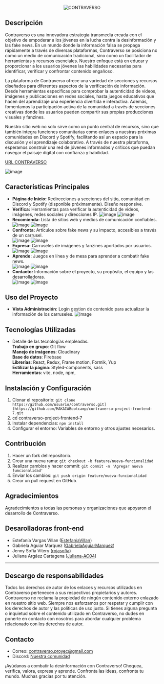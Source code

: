 
<p align="center">
  <img src="https://github.com/MAKAIABootcamp/contraverso-project-frontend-7/assets/117688109/01f917ad-a319-4fd7-ad86-b4ca8790090c" alt="CONTRAVERSO">
</p>



## Descripción
Contraverso es una innovadora estrategia transmedia creada con el objetivo de empoderar a los jóvenes en la lucha contra la desinformación y las fake news. En un mundo donde la información falsa se propaga rápidamente a través de diversas plataformas, Contraverso se posiciona no como un medio de comunicación tradicional, sino como un facilitador de herramientas y recursos esenciales. Nuestro enfoque está en educar y proporcionar a los usuarios jóvenes las habilidades necesarias para identificar, verificar y confrontar contenido engañoso.

La plataforma de Contraverso ofrece una variedad de secciones y recursos diseñados para diferentes aspectos de la verificación de información. Desde herramientas específicas para comprobar la autenticidad de videos, imágenes y publicaciones en redes sociales, hasta juegos educativos que hacen del aprendizaje una experiencia divertida e interactiva. Además, fomentamos la participación activa de la comunidad a través de secciones creativas donde los usuarios pueden compartir sus propias producciones visuales y fanzines.

Nuestro sitio web no solo sirve como un punto central de recursos, sino que también integra funciones comunitarias como enlaces a nuestras próximas comunidades en Discord y Spotify, facilitando así un espacio para la discusión y el aprendizaje colaborativo. A través de nuestra plataforma, esperamos construir una red de jóvenes informados y críticos que puedan navegar el paisaje digital con confianza y habilidad.



[URL CONTRAVERSO ](https://makaiabootcamp.github.io/contraverso-project-frontend-7/)

![image](https://github.com/MAKAIABootcamp/contraverso-project-frontend-7/assets/117688109/5561727e-49e9-4390-b653-0edeaceb5658)

## Características Principales
- **Página de Inicio:** Redirecciones a secciones del sitio, comunidad en Discord y Spotify (disponible próximamente). Diseño responsive.
- **Verifica:** Herramientas para verificar la autenticidad de videos, imágenes, redes sociales y direcciones IP.
![image](https://github.com/MAKAIABootcamp/contraverso-project-frontend-7/assets/117688109/97346a21-8067-464a-9651-bd9bcd631679)
![image](https://github.com/MAKAIABootcamp/contraverso-project-frontend-7/assets/117688109/5320934f-4379-4475-a239-f3670b6523bb)
- **Recomienda:** Lista de sitios web y medios de comunicación confiables.<br/>
![image](https://github.com/MAKAIABootcamp/contraverso-project-frontend-7/assets/117688109/cdc38ddd-fca8-4ed0-ae97-4ca877b68519)
![image](https://github.com/MAKAIABootcamp/contraverso-project-frontend-7/assets/117688109/2239da1a-7188-45fc-84fe-86d9b29e8dc1)
- **Confronta:** Artículos sobre fake news y su impacto, accesibles a través de un carrusel.<br/>
![image](https://github.com/MAKAIABootcamp/contraverso-project-frontend-7/assets/117688109/d08a7d8a-4c80-48ad-b564-ff7b6a47e175)
![image](https://github.com/MAKAIABootcamp/contraverso-project-frontend-7/assets/117688109/d2d99eea-8499-43bc-b588-d39bcccbf090 )
- **Expresa:** Carruseles de imágenes y fanzines aportados por usuarios. <br/>
![image](https://github.com/MAKAIABootcamp/contraverso-project-frontend-7/assets/117688109/f34cb2a7-3c14-46f7-85e1-f17e8c6b7583)
![image](https://github.com/MAKAIABootcamp/contraverso-project-frontend-7/assets/117688109/50e9585f-2610-474a-9fec-b3ff5a4cab62)
- **Aprende:** Juegos en línea y de mesa para aprender a combatir fake news.<br/>
![image](https://github.com/MAKAIABootcamp/contraverso-project-frontend-7/assets/117688109/0d4d1e89-1b2b-4f7d-938c-4cadadf4a9e3)
![image](https://github.com/MAKAIABootcamp/contraverso-project-frontend-7/assets/117688109/47cef8ea-9604-4ba7-8b12-90119e9186f0)
- **Contacto:** Información sobre el proyecto, su propósito, el equipo y las desarrolladoras.<br/>
![image](https://github.com/MAKAIABootcamp/contraverso-project-frontend-7/assets/117688109/4c9503fb-9dfa-4aa8-8890-a831fd38ff3f)
![image](https://github.com/MAKAIABootcamp/contraverso-project-frontend-7/assets/117688109/626def30-8bb5-46dc-a53b-a874806da562)


## Uso del Proyecto
- **Vista Administración:** Login gestion de contenido para actualizar la información de los carruseles.
![image](https://github.com/MAKAIABootcamp/contraverso-project-frontend-7/assets/117688109/b7de7f4a-0de6-4e57-a3aa-d774c6766792)

## Tecnologías Utilizadas
- Detalle de las tecnologías empleadas. <br/>
**Trabajo en grupo**: Git flow <br/>
**Manejo de imágenes**: Cloudinary <br/>
**Base de datos**: Firebase <br/>
**Librerías**: React, Redux, Frame motion, Formik, Yup <br/>
**Estilizar la página**: Styled-components, sass <br/>
**Herramientas**: vite, node, npm, 

## Instalación y Configuración
1. Clonar el repositorio: `git clone https://github.com/usuario/contraverso.git](https://github.com/MAKAIABootcamp/contraverso-project-frontend-7.git`
2. cd contraverso-project-frontend-7
3. Instalar dependencias: `npm install`
4. Configurar el entorno: Variables de entorno y otros ajustes necesarios.

## Contribución
1. Hacer un fork del repositorio.
2. Crear una nueva rama: `git checkout -b feature/nueva-funcionalidad`
3. Realizar cambios y hacer commit: `git commit -m 'Agregar nueva funcionalidad'`
4. Enviar los cambios: `git push origin feature/nueva-funcionalidad`
5. Crear un pull request en GitHub.


## Agradecimientos
Agradecimientos a todas las personas y organizaciones que apoyaron el desarrollo de Contraverso.

## Desarolladoras front-end 
- Estefanía Vargas Villan ([EstefaniaVillan](https://github.com/EstefaniaVillan))
- Gabriela Aguiar Marquez ([GabrielaAguiarMarquez](https://github.com/GabrielaAguiarMarquez))
- Jenny Sofía Vitery ([rojasofia](https://github.com/rojasofia))
- Juliana Argáez Cartagena ([Juliana-AC04](https://github.com/Juliana-AC04))
---
## Descargo de responsabilidades
Todos los derechos de autor de los enlaces y recursos utilizados en Contraverso pertenecen a sus respectivos propietarios y autores. Contraverso no reclama la propiedad de ningún contenido externo enlazado en nuestro sitio web. Siempre nos esforzamos por respetar y cumplir con los derechos de autor y las políticas de uso justo. Si tienes alguna pregunta o inquietud sobre el contenido utilizado en Contraverso, no dudes en ponerte en contacto con nosotros para abordar cualquier problema relacionado con los derechos de autor.

## Contacto
- Correo: contraverso.proyec@gmail.com
- Discord: [Nuestra comunidad](https://discord.gg/tCqfzHWGCV)

¡Ayúdanos a combatir la desinformación con Contraverso! Chequea, verifica, valora, expresa y aprende. Confronta las ideas, confronta tu mundo.
Muchas gracias por tu atención.

